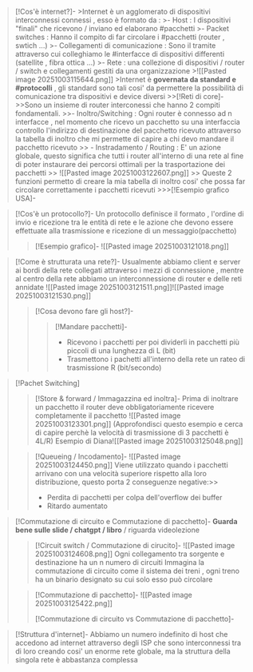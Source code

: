 >[!Cos'è internet?]-
	 >Internet è un agglomerato di dispositivi interconnessi connessi , esso è formato da :
	>- Host : I dispositivi "finali" che ricevono / inviano ed elaborano  #pacchetti 
	>-  Packet switches : Hanno il compito di far circolare i #pacchetti (router , swtich ...)
	>- Collegamenti di comunicazione : Sono il tramite attraverso cui colleghiamo le #interfacce di dispositivi differenti (satellite , fibra ottica ...)
	>- Rete : una collezione di dispositivi / router / switch e collegamenti gestiti da una organizzazione
	>![[Pasted image 20251003115644.png]]
	>Internet è **governata da standard e #protocolli** , gli standard sono tali cosi' da permettere la possibilità di comunicazione tra dispositivi e device diversi
	>>[!Reti di core]-
	>>Sono un insieme di router interconessi che hanno 2 compiti fondamentali.
	>>- Inoltro/Switching : Ogni router è connesso ad n interfacce , nel momento che ricevo un pacchetto su una interfaccia controllo l'indirizzo di destinazione del pacchetto ricevuto attraverso la tabella di inoltro che mi permette di capire a chi devo mandare il pacchetto ricevuto
	>> - Instradamento / Routing : E' un azione globale, questo significa che tutti i router all'interno di una rete al fine di poter instaurare dei percorsi ottimali per la trasportazione dei pacchetti
	>> ![[Pasted image 20251003122607.png]]
	>> Queste 2 funzioni permetto di creare la mia tabella di inoltro cosi' che possa far circolare correttamente i pacchetti ricevuti
	>>>[!Esempio grafico USA]-
	
>[!Cos'è un protocollo?]-
>Un protocollo definisce il formato , l'ordine di invio e ricezione tra le entità di rete e le azione che devono essere effettuate alla trasmissione e ricezione di un messaggio(pacchetto)
>>[!Esempio grafico]-
>>![[Pasted image 20251003121018.png]]
>

>[!Come è strutturata una rete?]-
>Usualmente abbiamo client e server ai bordi della rete collegati attraverso i mezzi di connessione , mentre al centro della rete abbiamo un interconnessione di router e delle reti annidate
>![[Pasted image 20251003121511.png]]![[Pasted image 20251003121530.png]]
>>[!Cosa devono fare gli host?]-
>>>[!Mandare pacchetti]-
>>>- Ricevono i pacchetti per poi dividerli in pacchetti più piccoli di una lunghezza di L (bit)
>>>- Trasmettono i pachetti all'interno della rete un rateo di trasmissione R (bit/secondo)

>[!Pachet Switching]
>>[!Store & forward / Immagazzina ed inoltra]-
>>Prima di inoltrare un pacchetto il router deve obbligatoriamente ricevere completamente il pacchetto 
>>![[Pasted image 20251003123301.png]]
>>(Approfondisci questo esempio e cerca di capire perchè la velocità di trasmissione di 3 pacchetti è 4L/R)
>>Esempio di Diana![[Pasted image 20251003125048.png]]
>
>>[!Queueing / Incodamento]-
>>![[Pasted image 20251003124450.png]]
>>Viene utilizzato quando i pacchetti arrivano con una velocità superiore rispetto alla loro distribuzione, questo porta 2 conseguenze negative:>>
>>- Perdita di pacchetti per colpa dell'overflow dei buffer
>>- Ritardo aumentato

>[!Commutazione di circuito e Commutazione di pacchetto]-
>**Guarda bene sulle slide / chatgpt / libro** / riguarda videolezione
>>[!Circuit switch / Commutazione di cirucito]-
>>![[Pasted image 20251003124608.png]]
>>Ogni collegamento tra sorgente e destinazione ha un n numero di circuiti 
>>Immagina la commutazione di circuito come il sistema dei treni , ogni treno ha un binario designato su cui solo esso può circolare
>
>>[!Commutazione di pacchetto]-
>>![[Pasted image 20251003125422.png]]
>>
>>[!Commutazione di circuito vs Commutazione di pacchetto]-

>[!Struttura d'internet]-
>Abbiamo un numero indefinito di host che accedono ad internet attraverso degli ISP che  sono interconnessi tra di loro creando cosi' un enorme rete globale, ma la struttura della singola rete è abbastanza complessa